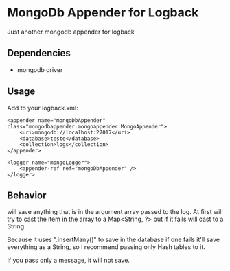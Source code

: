 # MongoDb Appender for Logback

Just another mongodb appender for logback

## Dependencies

- mongodb driver

## Usage

Add to your logback.xml:

    <appender name="mongoDbAppender" class="mongodbappender.mongoappender.MongoAppender">
        <uri>mongodb://localhost:27017</uri>
        <database>teste</database>
        <collection>logs</collection>
    </appender>
    
    <logger name="mongoLogger">
        <appender-ref ref="mongoDbAppender" />
    </logger>

## Behavior
will save anything that is in the argument array passed to the log. At first
will try to cast the item in the array to a Map<String, ?> but if it fails
will cast to a String.

Because it uses ".insertMany()" to save in the database if one fails it'll save
everything as a String, so I recommend passing only Hash tables to it.

If you pass only a message, it will not save.